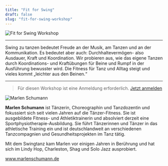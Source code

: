```yaml
---
title: "Fit for Swing"
draft: false
slug: "fit-for-swing-workshop"
---
```



![Fit for Swing Workshop](../workshop_fitforswing_h.png)

---

Swing zu tanzen bedeutet Freude an der Musik, am Tanzen und an der Kommunikation. Es bedeutet aber auch: Durchhaltevermögen- also Ausdauer, Kraft und Koordination. Wir probieren aus, wie das eigene Tanzen durch Koordinations- und Kraftübungen für Beine und Rumpf in der Ausführung bewusster wird. Die Fitness für Tanz und Alltag steigt und vieles kommt „leichter aus den Beinen.“

---

> Für diesen Workshop ist eine Anmeldung erforderlich. [Jetzt anmelden](https://scl.swinggeeks.de/SCL2024-08/)

![Marlen Schumann ](../Marlen_Schumann.jpg)

**Marlen Schumann** ist Tänzerin, Choreographin und Tanzdozentin und fokussiert sich seit vielen Jahren auf die Tänzer-Fitness. Sie ist ausgebildete Fitness- und Athletiktrainerin und absolviert derzeit eine Sportphysiotherapie-Ausbildung. Sie führt Tänzerinnen und Tänzer in das athletische Training ein und ist deutschlandweit an verschiedenen Tanzcompagnien und Gesundheitsprojekten im Tanz tätig.

Mit dem Swingtanz kam Marlen vor einigen Jahren in Berührung und hat sich im Lindy Hop, Charleston, Shag und Solo Jazz ausprobiert.

www.marlenschumann.de